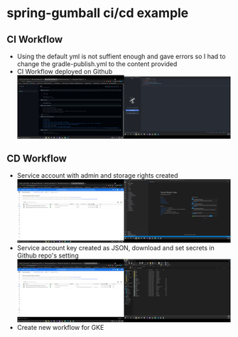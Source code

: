 # spring-gumball ci/cd example
## CI Workflow
* Using the default yml is not suffient enough and gave errors so I had to change the gradle-publish.yml to the content provided
* CI Workflow deployed on Github
![CI Workflow Github](images/ciworkflow.png)
## CD Workflow
* Service account with admin and storage rights created
![Service account](images/serviceaccount.png)
* Service account key created as JSON, download and set secrets in Github repo's setting
![Service account keys](images/serviceaccountkey.png)
* Create new workflow for GKE
